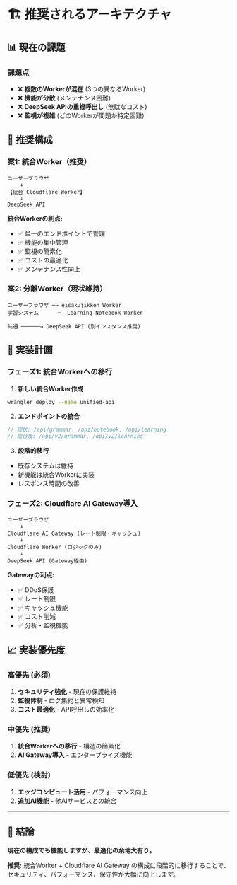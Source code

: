 # 🏗️ 推奨されるアーキテクチャ

## 📊 現在の課題

### 課題点
- ❌ **複数のWorkerが混在** (3つの異なるWorker)
- ❌ **機能が分散** (メンテナンス困難)
- ❌ **DeepSeek APIの重複呼出し** (無駄なコスト)
- ❌ **監視が複雑** (どのWorkerが問題か特定困難)

## 🎯 推奨構成

### 案1: 統合Worker（推奨）

```
ユーザーブラウザ
    ↓
【統合 Cloudflare Worker】
    ↓
DeepSeek API
```

**統合Workerの利点:**
- ✅ 単一のエンドポイントで管理
- ✅ 機能の集中管理
- ✅ 監視の簡素化
- ✅ コストの最適化
- ✅ メンテナンス性向上

### 案2: 分離Worker（現状維持）

```
ユーザーブラウザ ─→ eisakujikken Worker
学習システム      ─→ Learning Notebook Worker

共通 ──────→ DeepSeek API (別インスタンス推奨)
```

## 🔧 実装計画

### フェーズ1: 統合Workerへの移行

1. **新しい統合Worker作成**
```bash
wrangler deploy --name unified-api
```

2. **エンドポイントの統合**
```javascript
// 現状: /api/grammar, /api/notebook, /api/learning
// 統合後: /api/v2/grammar, /api/v2/learning
```

3. **段階的移行**
- 既存システムは維持
- 新機能は統合Workerに実装
- レスポンス時間の改善

### フェーズ2: Cloudflare AI Gateway導入

```
ユーザーブラウザ
    ↓
Cloudflare AI Gateway (レート制限・キャッシュ)
    ↓
Cloudflare Worker (ロジックのみ)
    ↓
DeepSeek API (Gateway経由)
```

**Gatewayの利点:**
- ✅ DDoS保護
- ✅ レート制限
- ✅ キャッシュ機能
- ✅ コスト削減
- ✅ 分析・監視機能

## 📈 実装優先度

### 高優先 (必須)
1. **セキュリティ強化** - 現在の保護維持
2. **監視体制** - ログ集約と異常検知
3. **コスト最適化** - API呼出しの効率化

### 中優先 (推奨)
1. **統合Workerへの移行** - 構造の簡素化
2. **AI Gateway導入** - エンタープライズ機能

### 低優先 (検討)
1. **エッジコンピュート活用** - パフォーマンス向上
2. **追加AI機能** - 他AIサービスとの統合

---

## 🎯 結論

**現在の構成でも機能しますが、最適化の余地大有り。**

**推奨:** 統合Worker + Cloudflare AI Gateway の構成に段階的に移行することで、セキュリティ、パフォーマンス、保守性が大幅に向上します。

